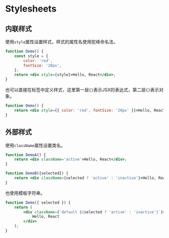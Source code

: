 # Stylesheets

## 内联样式
使用`style`属性设置样式，样式的属性名使用驼峰命名法。
```jsx
function Demo() {
    const style = {
        color: 'red',
        fontSize: '20px',
    };
    return <div style={style}>Hello, React</div>;
}
```
也可以直接在标签中定义样式，这里第一层`{}`表示JSX的表达式，第二层`{}`表示对象。
```jsx
function Demo() {
    return <div style={{ color: 'red', fontSize: '20px' }}>Hello, React</div>;
}
```
## 外部样式
使用`className`属性设置类名。
```jsx
function DemoA() {
    return <div className='active'>Hello, React</div>;
}

function DemoB({selected}) {
    return <div className={selected ? 'active' : 'inactive'}>Hello, React</div>;
}
```
也使用模板字符串。
```jsx
function Demo({ selected }) {
    return (
        <div className={`default ${selected ? 'active' : 'inactive'}`}>
            Hello, React
        </div>
    );
}
```